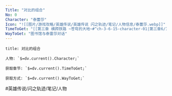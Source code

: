 ```yaml
---
Title: "对比的组合"
No: 0
Character: "泰蕾莎"
Icon: "![[图片/游戏攻略/英雄传说/英雄传说 闪之轨迹/笔记/人物信息/泰蕾莎.webp]]"
TimeToGet: "[[第三章 横跨铁路 ~苍穹的大地~#^ch-3-6-15-character-01|第三章6/15]]"
WayToGet: "图书馆与泰雷莎对话"
---
```

```ad-note
title: 对比的组合

人物: `$=dv.current().Character;`

获取章节: `$=dv.current().TimeToGet;`

获取方式: `$=dv.current().WayToGet;`

```

#英雄传说/闪之轨迹/笔记/人物